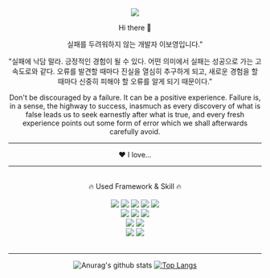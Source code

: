 <div align="center">  
<img src="https://capsule-render.vercel.app/api?type=Waving&color=auto&height=300&section=header&text=BoYoung&fontSize=90" />
</div>
<div align="center">

Hi there 👋

실패를 두려워하지 않는 개발자 이보영입니다."

"실패에 낙담 말라. 긍정적인 경험이 될 수 있다. 어떤 의미에서 실패는 성공으로 가는 고속도로와 같다. 오류를 발견할 때마다 진실을 열심히 추구하게 되고, 새로운 경험을 할 때마다 신중히 피해야 할 오류를 알게 되기 때문이다."

Don't be discouraged by a failure. It can be a positive experience. Failure is, in a sense, the highway to success, inasmuch as every discovery of what is false leads us to seek earnestly after what is true, and every fresh experience points out some form of error which we shall afterwards carefully avoid.


</div> 
<hr> 
<div align="center">
❤️ I love...

</div>
<hr> 
<br> 
<div align="center">
🔥 Used Framework & Skill 🔥
<br><br>
<img src="https://img.shields.io/badge/HTML-E34F26?style=flat-square&logo=HTML5&logoColor=white"/>
<img src="https://img.shields.io/badge/css-1572B6?style=flat-square&logo=css3&logoColor=white">
<img src="https://img.shields.io/badge/javascript-F7DF1E?style=flat-square&logo=javascript&logoColor=black">  
<img src="https://img.shields.io/badge/bootstrap-7952B3?style=flat-square&logo=bootstrap&logoColor=white">
<img src="https://img.shields.io/badge/jquery-0769AD?style=flat-square&logo=jquery&logoColor=white">
<br>
<img src="https://img.shields.io/badge/JAVA-007396?style=flat-square&logo=java&logoColor=white">
<img src="https://img.shields.io/badge/Spring-6DB33F?style=flat-square&logo=Spring&logoColor=white">
<img src="https://img.shields.io/badge/Python-0067a3?style=flat-square&logo=python&logoColor=white">
<br>
<img src="https://img.shields.io/badge/oracle-F80000?style=flat-square&logo=oracle&logoColor=white"> 
<img src="https://img.shields.io/badge/PostgreSQL-4169E1?style=flat-square&logo=PostgreSQL&logoColor=white"> 
<br>
<img src="https://img.shields.io/badge/Eclipse IDE-2C2255?style=flat-square&logo=Eclipse IDE&logoColor=white"> 
<img src="https://img.shields.io/badge/Visual Studio Code-007ACC?style=flat-square&logo=Visual Studio Code&logoColor=white">
</div><br>
<hr> 
<div align="center">
  
![Anurag's github stats](https://github-readme-stats.vercel.app/api?username=bong2ee&show_icons=true&theme=radical) 
[![Top Langs](https://github-readme-stats.vercel.app/api/top-langs/?username=bong2ee&layout=compact&theme=dracula)](https://github.com/bong2ee)

  </div>
<!--
**bong2ee/bong2ee** is a ✨ _special_ ✨ repository because its `README.md` (this file) appears on your GitHub profile.

Here are some ideas to get you started:

- 🔭 I’m currently working on ...
- 🌱 I’m currently learning ...
- 👯 I’m looking to collaborate on ...
- 🤔 I’m looking for help with ...
- 💬 Ask me about ...
- 📫 How to reach me: ...
- 😄 Pronouns: ...
- ⚡ Fun fact: ...
-->
